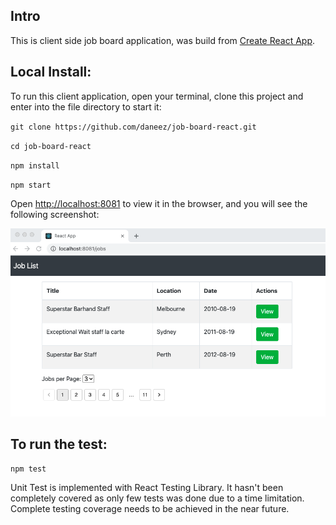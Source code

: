 ## Intro

This is client side job board application, was build from [Create React App](https://github.com/facebook/create-react-app).

## Local Install:

To run this client application, open your terminal, clone this project and enter into the file directory to start it:

`git clone https://github.com/daneez/job-board-react.git`

`cd job-board-react`

`npm install`

`npm start`

Open [http://localhost:8081](http://localhost:8081) to view it in the browser, and you will see the following screenshot:

![screenshot](https://github.com/daneez/job-board-react/blob/main/Screen%20Shot%202021-03-29%20at%201.32.49%20am.png)

## To run the test:

`npm test`

Unit Test is implemented with React Testing Library. It hasn't been completely covered as only few tests was done due to a time limitation.
Complete testing coverage needs to be achieved in the near future.
